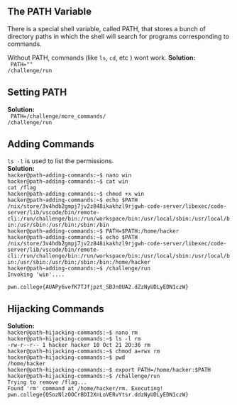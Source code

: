 ## The PATH Variable 
There is a special shell variable, called PATH, that stores a bunch of directory paths in which the shell will search for programs corresponding to commands.

Without PATH, commands (like `ls`, `cd`, etc ) wont work.
**Solution:** <br>
` PATH=""`<br>
`/challenge/run`<br>
## Setting PATH 
**Solution:** <br>
` PATH=/challenge/more_commands/` <br>
`/challenge/run` <br>
## Adding Commands 
`ls -l` is used to list the permissions.<br>
**Solution:** <br>
`hacker@path~adding-commands:~$ nano win`<br>
`hacker@path~adding-commands:~$ cat win`<br>
`cat /flag`<br>
`hacker@path~adding-commands:~$ chmod +x win` <br> 
`hacker@path~adding-commands:~$ echo $PATH` <br>
`/nix/store/3v4hdb2gmpj7jv2z848ikakhzl9rjgwh-code-server/libexec/code-server/lib/vscode/bin/remote-cli:/run/challenge/bin:/run/workspace/bin:/usr/local/sbin:/usr/local/bin:/usr/sbin:/usr/bin:/sbin:/bin`<br>
`hacker@path~adding-commands:~$ PATH=$PATH:/home/hacker`<br>
`hacker@path~adding-commands:~$ echo $PATH`<br>
`/nix/store/3v4hdb2gmpj7jv2z848ikakhzl9rjgwh-code-server/libexec/code-server/lib/vscode/bin/remote-cli:/run/challenge/bin:/run/workspace/bin:/usr/local/sbin:/usr/local/bin:/usr/sbin:/usr/bin:/sbin:/bin:/home/hacker`<br>
`hacker@path~adding-commands:~$ /challenge/run`<br>
`Invoking 'win'....`<br>

`pwn.college{AUAPy6vefK7TJfjpzt_SBJn0UA2.dZzNyUDLyEDN1czW}`<br>

## Hijacking Commands
**Solution:** <br>
`hacker@path~hijacking-commands:~$ nano rm`<br>
`hacker@path~hijacking-commands:~$ ls -l rm`<br>
`-rw-r--r-- 1 hacker hacker 10 Oct 21 20:36 rm`<br>
`hacker@path~hijacking-commands:~$ chmod a=rwx rm`<br>
`hacker@path~hijacking-commands:~$ pwd`<br>
`/home/hacker`<br>
`hacker@path~hijacking-commands:~$ export PATH=/home/hacker:$PATH`<br>
`hacker@path~hijacking-commands:~$ /challenge/run` <br>
`Trying to remove /flag...`<br>
`Found 'rm' command at /home/hacker/rm. Executing!`<br>
`pwn.college{QSozNlzOOCrBDI2XnLoVERvYtsr.ddzNyUDLyEDN1czW}`<br>




